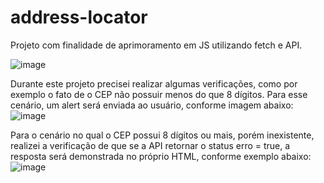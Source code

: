 # address-locator
Projeto com finalidade de aprimoramento em JS utilizando fetch e API.

![image](https://user-images.githubusercontent.com/86863914/198838179-9fde90f0-b62e-441a-afbf-c71b3d9b0855.png)

Durante este projeto precisei realizar algumas verificações, como por exemplo o fato de o CEP não possuir menos do que 8 dígitos.
Para esse cenário, um alert será enviada ao usuário, conforme imagem abaixo:
![image](https://user-images.githubusercontent.com/86863914/198838297-9efff69e-d453-4160-b8ef-414322abfbc4.png)


Para o cenário no qual o CEP possui 8 dígitos ou mais, porém inexistente, realizei a verificação de que se a API retornar o status erro = true, a resposta será demonstrada no próprio HTML, conforme exemplo abaixo:
![image](https://user-images.githubusercontent.com/86863914/198838417-bb05552f-2a47-402e-b61d-3b816e6a2e3d.png)
